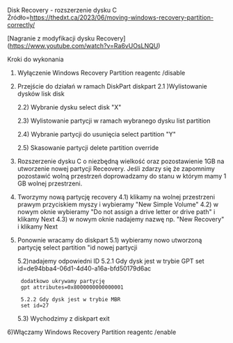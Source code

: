 Disk Recovery - rozszerzenie dysku C
Źródło=https://thedxt.ca/2023/06/moving-windows-recovery-partition-correctly/ 

[Nagranie z modyfikacji dysku Recovery] (https://www.youtube.com/watch?v=Ra6vUOsLNQU)

Kroki do wykonania
1) Wyłączenie Windows Recovery Partition
reagentc /disable

2) Przejście do działań w ramach DiskPart
diskpart
	2.1 )Wylistowanie dysków
	lisk disk
	
	2.2) Wybranie dysku
	select disk "X"
	
	2.3) Wylistowanie partycji w ramach wybranego dysku
	list partition
	
	2.4) Wybranie partycji do usunięcia
	select partition "Y"
	
	2.5) Skasowanie partycji
	delete partition override

3) Rozszerzenie dysku C o niezbędną wielkość oraz pozostawienie 1GB na utworzenie nowej partycji Receovery.
Jeśli zdarzy się że zapomnimy pozostawić wolną przestrzeń doprowadzamy do stanu w którym mamy 1 GB wolnej przestrzeni.

4) Tworzymy nową partycję recovery
	4.1) klikamy na wolnej przestrzeni prawym przyciskiem myszy i wybieramy "New Simple Volume"
	4.2) w nowym oknie wybieramy "Do not assign a drive letter or drive path" i klikamy Next
	4.3) w nowym oknie nadajemy nazwę np. "New Recovery" i klikamy Next

5) Ponownie wracamy do diskpart
	5.1) wybieramy nowo utworzoną partycję
	select partition "id nowej partycji

	5.2)nadajemy odpowiedni ID
		5.2.1 Gdy dysk jest w trybie GPT
		set id=de94bba4-06d1-4d40-a16a-bfd50179d6ac

		dodatkowo ukrywamy partycję
		gpt attributes=0x8000000000000001

		5.2.2 Gdy dysk jest w trybie MBR 
		set id=27

	5.3) Wychodzimy z diskpart
	exit

6)Włączamy Windows Recovery Partition
reagentc /enable
